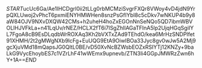 $START$ucUc6Ga/Ae1IHCDgrl0ii2tLLg0rbMCMziSvgrFXQr8VWoy4vD4jdN9YrpQXLUwoj2vPhcT6pxmiENYHMWHen8snzPsGfIYbI8c5cDkv7wNKUP4b9y8aW84OJV9NXvDXQW42CMs+h2uheH4hoZxEGOnNnSeNQo5QD7ibmWBVOLlHJVFkLa+n41LqUv/rNEZ/HCLX2fT6i7lSgZhIlAGaTFInA5lp2UjqHGqSgiIYL7FgoA8cB9EsDLqdbWrROXAq3Kh2bVXTxZAd9TEhdO/kea6MrHzSNDPIfet91XHMH/2t2gMWgNXb9lcFg+EuUQG9EtA9OiwIBOa33Jyc8gv0wJw5A2Mj9gcXjuVMd18mQapsJG0QltL0BE/vD50XvNcBZWsbEOZxRSIYTj12KNZy+9baLkG9VycEhoybES7c1VZrLhF41wWEmx9upnevb/ZTN3Ii4GGpJMWRzZwn6hY+1A==$END$